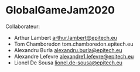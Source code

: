 # GlobalGameJam2020

Collaborateur:
- Arthur Lambert      arthur.lambert@epitech.eu
- Tom Chamboredon     tom.chamboredon.epitech.eu
- Alexandru Burla     alexandru.burla@epitech.eu
- Alexandre Lefevre   alexandre1.lefevre@epitech.eu
- Lionel De Sousa     lionel.de-sousa@epitech.eu
